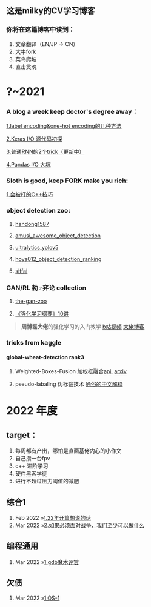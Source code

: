 ## 这是milky的CV学习博客
### 你将在这篇博客中读到：

1. 文章翻译（EN/JP -> CN）
2. 大牛fork
3. 菜鸟爬坡
4. 直击灵魂


# ?~2021
### A blog a week keep doctor's degree away：

  [1.label encoding&one-hot encoding的几种方法](训练前1.md)

  [2.Keras I/O 源代码初探](git2.md)

  [3.普通RNN的2个trick（更新中）](rnn_trick1.md)

  [4.Pandas I/O 大坑](pandas1.md)

  
### Sloth is good, keep FORK make you rich:

  [1.会被打的C++技巧](cpp_1.md)
   
  
### object detection zoo:
1. [handong1587](https://handong1587.github.io/deep_learning/2015/10/09/object-detection.html)

2. [amusi_awesome_object_detection](https://github.com/amusi/awesome-object-detection)

3. [ultralytics_yolov5](https://github.com/ultralytics/yolov5)

4. [hoya012_object_detection_ranking](https://github.com/hoya012/deep_learning_object_detection)
 
5. [siffai](http://sffai.com/)
 
 
### GAN/RL 勃♂弈论 collection
1. [the-gan-zoo](https://github.com/hindupuravinash/the-gan-zoo)

2. [《强化学习纲要》10讲](https://github.com/zhoubolei/introRL)
> **周博磊大佬**的强化学习的入门教学
> [b站视频](https://space.bilibili.com/511221970/video)
> [大佬博客](http://bzhou.ie.cuhk.edu.hk/)
  


### tricks from kaggle
#### global-wheat-detection rank3
1. Weighted-Boxes-Fusion 加权框融合[api](https://github.com/FicmillaR/Weighted-Boxes-Fusion), [arxiv](https://arxiv.org/abs/1910.13302)


2. pseudo-labaling 伪标签技术 [通俗的中文解释](https://cloud.tencent.com/developer/article/1656245)
 
 
 
# 2022 年度
## target：
1. 每周都有产出，哪怕是直面基佬内心的小作文
2. 自己攒一台fpv
3. c++ 进阶学习
4. 硬件黑客学徒
5. 进行不超过压力阈值的减肥

## 综合1
1. Feb 2022 »[1.22年开篇想说的话](general_1/0207_yearSum.md)
2. Mar 2022 »[2.如果必须面对战争，我们至少可以做什么](general_1/0310_prepare_for_war.md)

## 编程通用
1. Mar 2022 »[1.gdb魔术评赏](general_code/0314_gdbwizard.md)


## 欠债
1. Mar 2022 »[1.OS-1](rookie_bachelor\os_1.md)